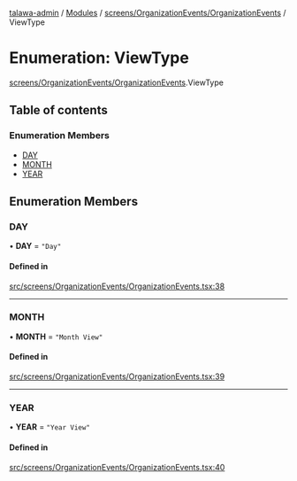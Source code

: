 [talawa-admin](../README.md) / [Modules](../modules.md) / [screens/OrganizationEvents/OrganizationEvents](../modules/screens_OrganizationEvents_OrganizationEvents.md) / ViewType

# Enumeration: ViewType

[screens/OrganizationEvents/OrganizationEvents](../modules/screens_OrganizationEvents_OrganizationEvents.md).ViewType

## Table of contents

### Enumeration Members

- [DAY](screens_OrganizationEvents_OrganizationEvents.ViewType.md#day)
- [MONTH](screens_OrganizationEvents_OrganizationEvents.ViewType.md#month)
- [YEAR](screens_OrganizationEvents_OrganizationEvents.ViewType.md#year)

## Enumeration Members

### DAY

• **DAY** = ``"Day"``

#### Defined in

[src/screens/OrganizationEvents/OrganizationEvents.tsx:38](https://github.com/GlenDsza/talawa-admin/blob/d3cbd1e/src/screens/OrganizationEvents/OrganizationEvents.tsx#L38)

___

### MONTH

• **MONTH** = ``"Month View"``

#### Defined in

[src/screens/OrganizationEvents/OrganizationEvents.tsx:39](https://github.com/GlenDsza/talawa-admin/blob/d3cbd1e/src/screens/OrganizationEvents/OrganizationEvents.tsx#L39)

___

### YEAR

• **YEAR** = ``"Year View"``

#### Defined in

[src/screens/OrganizationEvents/OrganizationEvents.tsx:40](https://github.com/GlenDsza/talawa-admin/blob/d3cbd1e/src/screens/OrganizationEvents/OrganizationEvents.tsx#L40)
